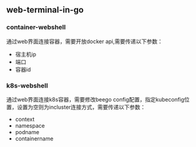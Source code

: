 ## web-terminal-in-go

### container-webshell


通过web界面连接容器，需要开放docker api,需要传递以下参数：

- 宿主机ip
- 端口
- 容器id


### k8s-webshell


通过web界面连接k8s容器，需要修改beego config配置，指定kubeconfig位置，设置为空则为incluster连接方式，需要传递以下参数：
- context
- namespace
- podname
- containername
